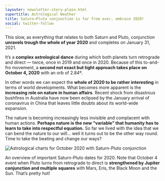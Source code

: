 ```yaml
---
layouter: newsletter-story-plain.html
supertitle: Astrological Weather
title: Saturn–Pluto conjunction is far from over, embrace 2020!
social: twitter-follow
---
```


This slow, as everything that relates to both Saturn and Pluto, conjunction **unravels trough the whole of year 2020** and completes on January 31, 2021. 

It’s a **complex astrological dance** during which both planets turn retrograde and direct — twice, once in 2019 and once in 2020. Because of this to-and-fro movement, a **second not exact but tight approach takes place on October 4, 2020** with an orb of 2.84º. 

In other words we can expect the **whole of 2020 to be rather interesting** in terms of world developments. What becomes more apparent is the **increasing role on nature in human affairs**. Recent shock from disastrous bushfires in Australia have now been eclipsed by the January arrival of coronavirus in China that leaves little doubts about its world-wide expansion. 

The nature is becoming increasingly less invisible and complacent with human actions. **Perhaps nature is the new “variable” that humanity has to learn to take into respectful equation.** So far we lived with the idea that we can bend the nature to our will… well it turns out to be the other way round. Time to take the beating and change our ways?

<img class="lazyload inline border" data-srcset="/images/newsletters/tn-chart-saturn-pluto-2020.png" alt="Astrological charts for October 2020 with Saturn-Pluto conjunction">

An overview of important Saturn-Pluto dates for 2020. Note that October 4 event when Pluto turns from retrograde to direct is **strengthened by Jupiter conjunction and multiple squares** with Mars, Eris, the Black Moon and the Sun. That’s pretty hot!



